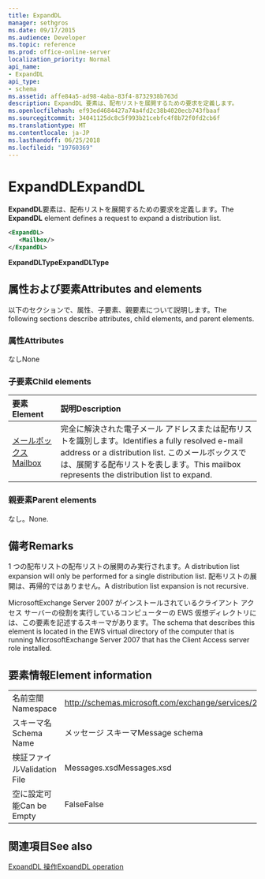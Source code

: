 ```yaml
---
title: ExpandDL
manager: sethgros
ms.date: 09/17/2015
ms.audience: Developer
ms.topic: reference
ms.prod: office-online-server
localization_priority: Normal
api_name:
- ExpandDL
api_type:
- schema
ms.assetid: affe84a5-ad98-4aba-83f4-8732938b763d
description: ExpandDL 要素は、配布リストを展開するための要求を定義します。
ms.openlocfilehash: ef93ed4684427a74a4fd2c38b4020ecb743fbaaf
ms.sourcegitcommit: 34041125dc8c5f993b21cebfc4f8b72f0fd2cb6f
ms.translationtype: MT
ms.contentlocale: ja-JP
ms.lasthandoff: 06/25/2018
ms.locfileid: "19760369"
---
```

# <a name="expanddl"></a><span data-ttu-id="4165b-103">ExpandDL</span><span class="sxs-lookup"><span data-stu-id="4165b-103">ExpandDL</span></span>

<span data-ttu-id="4165b-104">**ExpandDL**要素は、配布リストを展開するための要求を定義します。</span><span class="sxs-lookup"><span data-stu-id="4165b-104">The **ExpandDL** element defines a request to expand a distribution list.</span></span> 
  
```xml
<ExpandDL>
   <Mailbox/>
</ExpandDL>
```

 <span data-ttu-id="4165b-105">**ExpandDLType**</span><span class="sxs-lookup"><span data-stu-id="4165b-105">**ExpandDLType**</span></span>
## <a name="attributes-and-elements"></a><span data-ttu-id="4165b-106">属性および要素</span><span class="sxs-lookup"><span data-stu-id="4165b-106">Attributes and elements</span></span>

<span data-ttu-id="4165b-107">以下のセクションで、属性、子要素、親要素について説明します。</span><span class="sxs-lookup"><span data-stu-id="4165b-107">The following sections describe attributes, child elements, and parent elements.</span></span>
  
### <a name="attributes"></a><span data-ttu-id="4165b-108">属性</span><span class="sxs-lookup"><span data-stu-id="4165b-108">Attributes</span></span>

<span data-ttu-id="4165b-109">なし</span><span class="sxs-lookup"><span data-stu-id="4165b-109">None</span></span>
  
### <a name="child-elements"></a><span data-ttu-id="4165b-110">子要素</span><span class="sxs-lookup"><span data-stu-id="4165b-110">Child elements</span></span>

|<span data-ttu-id="4165b-111">**要素**</span><span class="sxs-lookup"><span data-stu-id="4165b-111">**Element**</span></span>|<span data-ttu-id="4165b-112">**説明**</span><span class="sxs-lookup"><span data-stu-id="4165b-112">**Description**</span></span>|
|:-----|:-----|
|[<span data-ttu-id="4165b-113">メールボックス</span><span class="sxs-lookup"><span data-stu-id="4165b-113">Mailbox</span></span>](mailbox.md) <br/> |<span data-ttu-id="4165b-114">完全に解決された電子メール アドレスまたは配布リストを識別します。</span><span class="sxs-lookup"><span data-stu-id="4165b-114">Identifies a fully resolved e-mail address or a distribution list.</span></span> <span data-ttu-id="4165b-115">このメールボックスでは、展開する配布リストを表します。</span><span class="sxs-lookup"><span data-stu-id="4165b-115">This mailbox represents the distribution list to expand.</span></span>  <br/> |
   
### <a name="parent-elements"></a><span data-ttu-id="4165b-116">親要素</span><span class="sxs-lookup"><span data-stu-id="4165b-116">Parent elements</span></span>

<span data-ttu-id="4165b-117">なし。</span><span class="sxs-lookup"><span data-stu-id="4165b-117">None.</span></span>
  
## <a name="remarks"></a><span data-ttu-id="4165b-118">備考</span><span class="sxs-lookup"><span data-stu-id="4165b-118">Remarks</span></span>

<span data-ttu-id="4165b-119">1 つの配布リストの配布リストの展開のみ実行されます。</span><span class="sxs-lookup"><span data-stu-id="4165b-119">A distribution list expansion will only be performed for a single distribution list.</span></span> <span data-ttu-id="4165b-120">配布リストの展開は、再帰的ではありません。</span><span class="sxs-lookup"><span data-stu-id="4165b-120">A distribution list expansion is not recursive.</span></span>
  
<span data-ttu-id="4165b-121">MicrosoftExchange Server 2007 がインストールされているクライアント アクセス サーバーの役割を実行しているコンピューターの EWS 仮想ディレクトリには、この要素を記述するスキーマがあります。</span><span class="sxs-lookup"><span data-stu-id="4165b-121">The schema that describes this element is located in the EWS virtual directory of the computer that is running MicrosoftExchange Server 2007 that has the Client Access server role installed.</span></span>
  
## <a name="element-information"></a><span data-ttu-id="4165b-122">要素情報</span><span class="sxs-lookup"><span data-stu-id="4165b-122">Element information</span></span>

|||
|:-----|:-----|
|<span data-ttu-id="4165b-123">名前空間</span><span class="sxs-lookup"><span data-stu-id="4165b-123">Namespace</span></span>  <br/> |http://schemas.microsoft.com/exchange/services/2006/messages  <br/> |
|<span data-ttu-id="4165b-124">スキーマ名</span><span class="sxs-lookup"><span data-stu-id="4165b-124">Schema Name</span></span>  <br/> |<span data-ttu-id="4165b-125">メッセージ スキーマ</span><span class="sxs-lookup"><span data-stu-id="4165b-125">Message schema</span></span>  <br/> |
|<span data-ttu-id="4165b-126">検証ファイル</span><span class="sxs-lookup"><span data-stu-id="4165b-126">Validation File</span></span>  <br/> |<span data-ttu-id="4165b-127">Messages.xsd</span><span class="sxs-lookup"><span data-stu-id="4165b-127">Messages.xsd</span></span>  <br/> |
|<span data-ttu-id="4165b-128">空に設定可能</span><span class="sxs-lookup"><span data-stu-id="4165b-128">Can be Empty</span></span>  <br/> |<span data-ttu-id="4165b-129">False</span><span class="sxs-lookup"><span data-stu-id="4165b-129">False</span></span>  <br/> |
   
## <a name="see-also"></a><span data-ttu-id="4165b-130">関連項目</span><span class="sxs-lookup"><span data-stu-id="4165b-130">See also</span></span>



[<span data-ttu-id="4165b-131">ExpandDL 操作</span><span class="sxs-lookup"><span data-stu-id="4165b-131">ExpandDL operation</span></span>](expanddl-operation.md)

